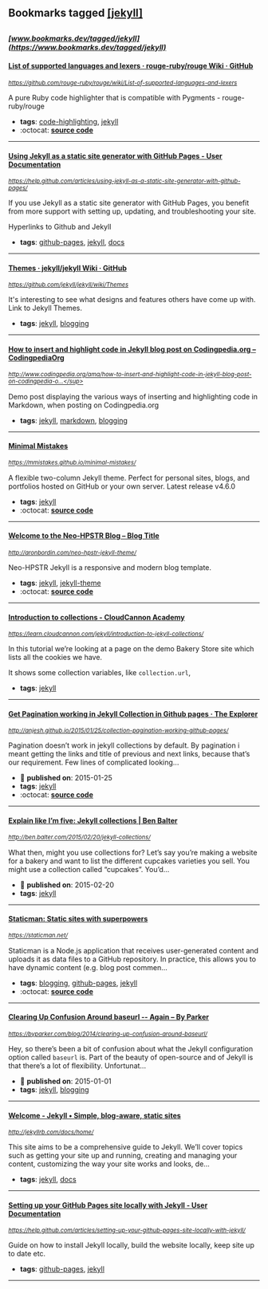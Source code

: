 ## Bookmarks tagged [[jekyll]](https://www.bookmarks.dev/search?q=[jekyll])

_<sup><sup>[www.bookmarks.dev/tagged/jekyll](https://www.bookmarks.dev/tagged/jekyll)</sup></sup>_
---
#### [List of supported languages and lexers · rouge-ruby/rouge Wiki · GitHub](https://github.com/rouge-ruby/rouge/wiki/List-of-supported-languages-and-lexers)
_<sup>https://github.com/rouge-ruby/rouge/wiki/List-of-supported-languages-and-lexers</sup>_

A pure Ruby code highlighter that is compatible with Pygments - rouge-ruby/rouge
* **tags**: [code-highlighting](../tagged/code-highlighting.md), [jekyll](../tagged/jekyll.md)
* :octocat: **[source code](https://github.com/rouge-ruby/rouge/wiki/List-of-supported-languages-and-lexers)**
---
#### [Using Jekyll as a static site generator with GitHub Pages - User Documentation        ](https://help.github.com/articles/using-jekyll-as-a-static-site-generator-with-github-pages/)
_<sup>https://help.github.com/articles/using-jekyll-as-a-static-site-generator-with-github-pages/</sup>_

If you use Jekyll as a static site generator with GitHub Pages, you benefit from more support with setting up, updating, and troubleshooting your site.

Hyperlinks to Github and Jekyll
* **tags**: [github-pages](../tagged/github-pages.md), [jekyll](../tagged/jekyll.md), [docs](../tagged/docs.md)
---
#### [Themes · jekyll/jekyll Wiki · GitHub](https://github.com/jekyll/jekyll/wiki/Themes)
_<sup>https://github.com/jekyll/jekyll/wiki/Themes</sup>_

It's interesting to see what designs and features others have come up with. Link to Jekyll Themes.
* **tags**: [jekyll](../tagged/jekyll.md), [blogging](../tagged/blogging.md)
---
#### [How to insert and highlight code in Jekyll blog post on Codingpedia.org – CodingpediaOrg](http://www.codingpedia.org/ama/how-to-insert-and-highlight-code-in-jekyll-blog-post-on-codingpedia-org)
_<sup>http://www.codingpedia.org/ama/how-to-insert-and-highlight-code-in-jekyll-blog-post-on-codingpedia-o...</sup>_

Demo post displaying the various ways of inserting and highlighting code in Markdown, when posting on Codingpedia.org
* **tags**: [jekyll](../tagged/jekyll.md), [markdown](../tagged/markdown.md), [blogging](../tagged/blogging.md)
---
#### [Minimal Mistakes](https://mmistakes.github.io/minimal-mistakes/)
_<sup>https://mmistakes.github.io/minimal-mistakes/</sup>_

A flexible two-column Jekyll theme. Perfect for personal sites, blogs, and portfolios hosted on GitHub or your own server. Latest release v4.6.0  
* **tags**: [jekyll](../tagged/jekyll.md)
* :octocat: **[source code](https://github.com/mmistakes/minimal-mistakes/)**
---
#### [Welcome to the Neo-HPSTR Blog – Blog Title](http://aronbordin.com/neo-hpstr-jekyll-theme/)
_<sup>http://aronbordin.com/neo-hpstr-jekyll-theme/</sup>_

Neo-HPSTR Jekyll is a responsive and modern blog template.
* **tags**: [jekyll](../tagged/jekyll.md), [jekyll-theme](../tagged/jekyll-theme.md)
* :octocat: **[source code](https://github.com/aron-bordin/neo-hpstr-jekyll-theme)**
---
#### [Introduction to collections - CloudCannon Academy](https://learn.cloudcannon.com/jekyll/introduction-to-jekyll-collections/)
_<sup>https://learn.cloudcannon.com/jekyll/introduction-to-jekyll-collections/</sup>_

In this tutorial we’re looking at a page on the demo Bakery Store site which lists all the cookies we have.

It shows some collection variables, like `collection.url`, 
* **tags**: [jekyll](../tagged/jekyll.md)
---
#### [Get Pagination working in Jekyll Collection in Github pages · The Explorer      ](http://anjesh.github.io/2015/01/25/collection-pagination-working-github-pages/)
_<sup>http://anjesh.github.io/2015/01/25/collection-pagination-working-github-pages/</sup>_

Pagination doesn’t work in jekyll collections by default. By pagination i meant getting the links and title of previous and next links, because that’s our requirement. Few lines of complicated looking...
* :calendar: **published on**: 2015-01-25
* **tags**: [jekyll](../tagged/jekyll.md)
* :octocat: **[source code](https://github.com/pagination-demo/pagination-demo.github.io)**
---
#### [Explain like I’m five: Jekyll collections | Ben Balter](http://ben.balter.com/2015/02/20/jekyll-collections/)
_<sup>http://ben.balter.com/2015/02/20/jekyll-collections/</sup>_

What then, might you use collections for? Let’s say you’re making a website for a bakery and want to list the different cupcakes varieties you sell. You might use a collection called “cupcakes”. You’d...
* :calendar: **published on**: 2015-02-20
* **tags**: [jekyll](../tagged/jekyll.md)
---
#### [Staticman: Static sites with superpowers](https://staticman.net/)
_<sup>https://staticman.net/</sup>_

Staticman is a Node.js application that receives user-generated content and uploads it as data files to a GitHub repository. In practice, this allows you to have dynamic content (e.g. blog post commen...
* **tags**: [blogging](../tagged/blogging.md), [github-pages](../tagged/github-pages.md), [jekyll](../tagged/jekyll.md)
* :octocat: **[source code](https://github.com/eduardoboucas/staticman)**
---
#### [Clearing Up Confusion Around baseurl -- Again – By Parker](https://byparker.com/blog/2014/clearing-up-confusion-around-baseurl/)
_<sup>https://byparker.com/blog/2014/clearing-up-confusion-around-baseurl/</sup>_

Hey, so there’s been a bit of confusion about what the Jekyll configuration option called `baseurl` is. Part of the beauty of open-source and of Jekyll is that there’s a lot of flexibility. Unfortunat...
* :calendar: **published on**: 2015-01-01
* **tags**: [jekyll](../tagged/jekyll.md), [blogging](../tagged/blogging.md)
---
#### [Welcome - Jekyll • Simple, blog-aware, static sites](http://jekyllrb.com/docs/home/)
_<sup>http://jekyllrb.com/docs/home/</sup>_

This site aims to be a comprehensive guide to Jekyll. We’ll cover topics such as getting your site up and running, creating and managing your content, customizing the way your site works and looks, de...
* **tags**: [jekyll](../tagged/jekyll.md), [docs](../tagged/docs.md)
---
#### [Setting up your GitHub Pages site locally with Jekyll - User Documentation        ](https://help.github.com/articles/setting-up-your-github-pages-site-locally-with-jekyll/)
_<sup>https://help.github.com/articles/setting-up-your-github-pages-site-locally-with-jekyll/</sup>_

Guide on how to install Jekyll locally, build the website locally, keep site up to date etc.

* **tags**: [github-pages](../tagged/github-pages.md), [jekyll](../tagged/jekyll.md)
---
